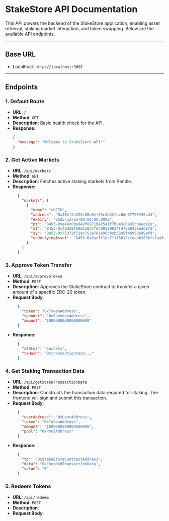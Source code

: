 # StakeStore API Documentation

This API powers the backend of the StakeStore application, enabling asset retrieval, staking market interaction, and token swapping. Below are the available API endpoints.

---

## **Base URL**
- Localhost: `http://localhost:3001`

---

## **Endpoints**

### **1. Default Route**
- **URL**: `/`
- **Method**: `GET`
- **Description**: Basic health check for the API.
- **Response**:
  ```json
  {
    "message": "Welcome to StakeStore API!"
  }

### **2. Get Active Markets**
- **URL**: `/api/markets`
- **Method**: `GET`
- **Description**: Fetches active staking markets from Pendle.
- **Response**:
  ```json
    {
      "markets": [
        {
          "name": "cbETH",
          "address": "0x483f2e223c58a5ef19c4b32fbc6de57709749cb3",
          "expiry": "2025-12-25T00:00:00.000Z",
          "pt": "8453-0xe46c8ba948f8071b425a1f7ba45c0a65cbacea2e",
          "yt": "8453-0xf9da8f69d518d7f6488179014f475e843ee2defd",
          "sy": "8453-0x75372f72ec752a761e96cbcb3395f4b9586d9afd",
          "underlyingAsset": "8453-0x2ae3f1ec7f1f5012cfeab0185bfc7aa3cf0dec22"
        }
      ]
    }

### **3. Approve Token Transfer**
- **URL**: `/api/approveToken`
- **Method**: `POST`
- **Description**: Approves the StakeStore contract to transfer a given amount of a specific ERC-20 token.
- **Request Body**:
  ```json
    {
      "token": "0xTokenAddress",
      "spender": "0xSpenderAddress",
      "amount": "1000000000000000000"
    }
- **Response**:
  ```json
    {
      "status": "success",
      "txHash": "0xtransactionhash..."
    }

### **4. Get Staking Transaction Data**
- **URL**: `/api/getStakeTransactionData`
- **Method**: `POST`
- **Description**: Constructs the transaction data required for staking. The frontend will sign and submit this transaction.
- **Request Body**:
  ```json
    {
      "userAddress": "0xUserAddress",
      "token": "0xTokenAddress",
      "amount": "1000000000000000000",
      "pool": "0xPoolAddress"
    }
- **Response**:
  ```json
    {
      "to": "0xStakeStoreContractAddress",
      "data": "0xEncodedTransactionData",
      "value": "0"
    }

### **5. Redeem Tokens**
- **URL**: `/api/redeem`
- **Method**: `POST`
- **Description**: 
- **Request Body**:

